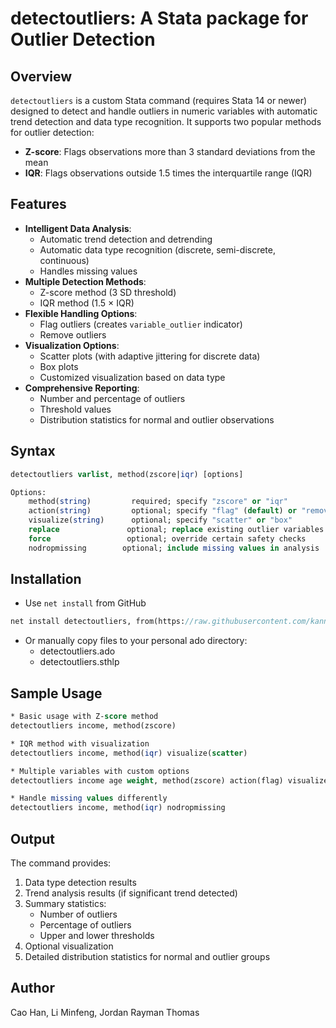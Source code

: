 # detectoutliers: A Stata package for Outlier Detection

## Overview
`detectoutliers` is a custom Stata command (requires Stata 14 or newer) designed to detect and handle outliers in numeric variables with automatic trend detection and data type recognition. It supports two popular methods for outlier detection:
- **Z-score**: Flags observations more than 3 standard deviations from the mean
- **IQR**: Flags observations outside 1.5 times the interquartile range (IQR)

## Features
- **Intelligent Data Analysis**:
  - Automatic trend detection and detrending
  - Automatic data type recognition (discrete, semi-discrete, continuous)
  - Handles missing values
- **Multiple Detection Methods**:
  - Z-score method (3 SD threshold)
  - IQR method (1.5 × IQR)
- **Flexible Handling Options**:
  - Flag outliers (creates `variable_outlier` indicator)
  - Remove outliers
- **Visualization Options**:
  - Scatter plots (with adaptive jittering for discrete data)
  - Box plots
  - Customized visualization based on data type
- **Comprehensive Reporting**:
  - Number and percentage of outliers
  - Threshold values
  - Distribution statistics for normal and outlier observations

## Syntax
```stata
detectoutliers varlist, method(zscore|iqr) [options]

Options:
    method(string)         required; specify "zscore" or "iqr"
    action(string)         optional; specify "flag" (default) or "remove"
    visualize(string)      optional; specify "scatter" or "box"
    replace               optional; replace existing outlier variables
    force                 optional; override certain safety checks
    nodropmissing        optional; include missing values in analysis
```

## Installation
* Use `net install` from GitHub
```stata
net install detectoutliers, from(https://raw.githubusercontent.com/kannch8765/detectoutliers/main/pkg)
```

* Or manually copy files to your personal ado directory:
  * detectoutliers.ado
  * detectoutliers.sthlp

## Sample Usage
```stata
* Basic usage with Z-score method
detectoutliers income, method(zscore)

* IQR method with visualization
detectoutliers income, method(iqr) visualize(scatter)

* Multiple variables with custom options
detectoutliers income age weight, method(zscore) action(flag) visualize(box) replace

* Handle missing values differently
detectoutliers income, method(iqr) nodropmissing
```

## Output
The command provides:
1. Data type detection results
2. Trend analysis results (if significant trend detected)
3. Summary statistics:
   - Number of outliers
   - Percentage of outliers
   - Upper and lower thresholds
4. Optional visualization
5. Detailed distribution statistics for normal and outlier groups

## Author
Cao Han, Li Minfeng, Jordan Rayman Thomas
